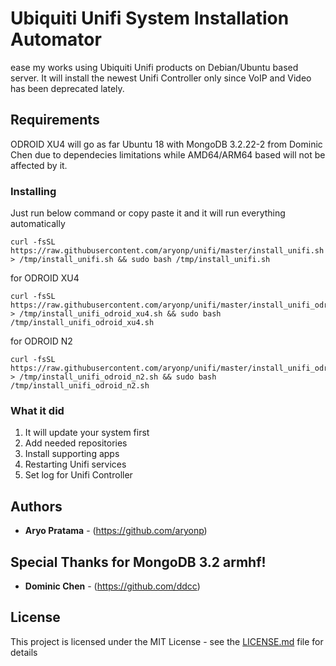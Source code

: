 # Ubiquiti Unifi System Installation Automator

ease my works using Ubiquiti Unifi products on Debian/Ubuntu based server.
It will install the newest Unifi Controller only since VoIP and Video has been deprecated lately.

## Requirements

ODROID XU4 will go as far Ubuntu 18 with MongoDB 3.2.22-2 from Dominic Chen due to dependecies limitations while AMD64/ARM64 based will not be affected by it.


### Installing

Just run below command or copy paste it and it will run everything automatically

```
curl -fsSL https://raw.githubusercontent.com/aryonp/unifi/master/install_unifi.sh > /tmp/install_unifi.sh && sudo bash /tmp/install_unifi.sh

```

for ODROID XU4

```
curl -fsSL https://raw.githubusercontent.com/aryonp/unifi/master/install_unifi_odroid_xu4.sh > /tmp/install_unifi_odroid_xu4.sh && sudo bash /tmp/install_unifi_odroid_xu4.sh

```

for ODROID N2

```
curl -fsSL https://raw.githubusercontent.com/aryonp/unifi/master/install_unifi_odroid_n2.sh > /tmp/install_unifi_odroid_n2.sh && sudo bash /tmp/install_unifi_odroid_n2.sh

```

### What it did

1. It will update your system first
2. Add needed repositories
3. Install supporting apps
4. Restarting Unifi services
5. Set log for Unifi Controller

## Authors

* **Aryo Pratama** - (https://github.com/aryonp)

## Special Thanks for MongoDB 3.2 armhf!

* **Dominic Chen** - (https://github.com/ddcc)

## License

This project is licensed under the MIT License - see the [LICENSE.md](LICENSE.md) file for details
